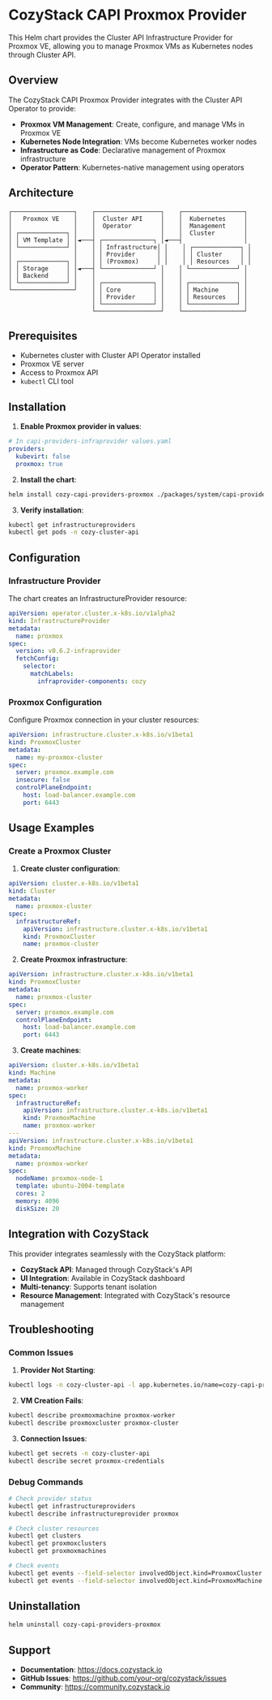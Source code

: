 # CozyStack CAPI Proxmox Provider

This Helm chart provides the Cluster API Infrastructure Provider for Proxmox VE, allowing you to manage Proxmox VMs as Kubernetes nodes through Cluster API.

## Overview

The CozyStack CAPI Proxmox Provider integrates with the Cluster API Operator to provide:

- **Proxmox VM Management**: Create, configure, and manage VMs in Proxmox VE
- **Kubernetes Node Integration**: VMs become Kubernetes worker nodes
- **Infrastructure as Code**: Declarative management of Proxmox infrastructure
- **Operator Pattern**: Kubernetes-native management using operators

## Architecture

```
┌─────────────────┐    ┌──────────────────┐    ┌─────────────────┐
│   Proxmox VE    │    │  Cluster API     │    │  Kubernetes     │
│                 │    │  Operator        │    │  Management     │
│ ┌─────────────┐ │    │                  │    │  Cluster        │
│ │ VM Template │ │◄───┤ ┌──────────────┐ │◄───┤                 │
│ └─────────────┘ │    │ │ Infrastructure│ │    │ ┌─────────────┐ │
│                 │    │ │ Provider      │ │    │ │ Cluster     │ │
│ ┌─────────────┐ │    │ │ (Proxmox)     │ │    │ │ Resources   │ │
│ │ Storage     │ │◄───┤ └──────────────┘ │    │ └─────────────┘ │
│ │ Backend     │ │    │                  │    │                 │
│ └─────────────┘ │    │ ┌──────────────┐ │    │ ┌─────────────┐ │
└─────────────────┘    │ │ Core         │ │    │ │ Machine     │ │
                       │ │ Provider     │ │    │ │ Resources   │ │
                       │ └──────────────┘ │    │ └─────────────┘ │
                       └──────────────────┘    └─────────────────┘
```

## Prerequisites

- Kubernetes cluster with Cluster API Operator installed
- Proxmox VE server
- Access to Proxmox API
- `kubectl` CLI tool

## Installation

1. **Enable Proxmox provider in values**:
```yaml
# In capi-providers-infraprovider values.yaml
providers:
  kubevirt: false
  proxmox: true
```

2. **Install the chart**:
```bash
helm install cozy-capi-providers-proxmox ./packages/system/capi-providers-proxmox
```

3. **Verify installation**:
```bash
kubectl get infrastructureproviders
kubectl get pods -n cozy-cluster-api
```

## Configuration

### Infrastructure Provider

The chart creates an InfrastructureProvider resource:

```yaml
apiVersion: operator.cluster.x-k8s.io/v1alpha2
kind: InfrastructureProvider
metadata:
  name: proxmox
spec:
  version: v0.6.2-infraprovider
  fetchConfig:
    selector:
      matchLabels:
        infraprovider-components: cozy
```

### Proxmox Configuration

Configure Proxmox connection in your cluster resources:

```yaml
apiVersion: infrastructure.cluster.x-k8s.io/v1beta1
kind: ProxmoxCluster
metadata:
  name: my-proxmox-cluster
spec:
  server: proxmox.example.com
  insecure: false
  controlPlaneEndpoint:
    host: load-balancer.example.com
    port: 6443
```

## Usage Examples

### Create a Proxmox Cluster

1. **Create cluster configuration**:
```yaml
apiVersion: cluster.x-k8s.io/v1beta1
kind: Cluster
metadata:
  name: proxmox-cluster
spec:
  infrastructureRef:
    apiVersion: infrastructure.cluster.x-k8s.io/v1beta1
    kind: ProxmoxCluster
    name: proxmox-cluster
```

2. **Create Proxmox infrastructure**:
```yaml
apiVersion: infrastructure.cluster.x-k8s.io/v1beta1
kind: ProxmoxCluster
metadata:
  name: proxmox-cluster
spec:
  server: proxmox.example.com
  controlPlaneEndpoint:
    host: load-balancer.example.com
    port: 6443
```

3. **Create machines**:
```yaml
apiVersion: cluster.x-k8s.io/v1beta1
kind: Machine
metadata:
  name: proxmox-worker
spec:
  infrastructureRef:
    apiVersion: infrastructure.cluster.x-k8s.io/v1beta1
    kind: ProxmoxMachine
    name: proxmox-worker
---
apiVersion: infrastructure.cluster.x-k8s.io/v1beta1
kind: ProxmoxMachine
metadata:
  name: proxmox-worker
spec:
  nodeName: proxmox-node-1
  template: ubuntu-2004-template
  cores: 2
  memory: 4096
  diskSize: 20
```

## Integration with CozyStack

This provider integrates seamlessly with the CozyStack platform:

- **CozyStack API**: Managed through CozyStack's API
- **UI Integration**: Available in CozyStack dashboard
- **Multi-tenancy**: Supports tenant isolation
- **Resource Management**: Integrated with CozyStack's resource management

## Troubleshooting

### Common Issues

1. **Provider Not Starting**:
```bash
kubectl logs -n cozy-cluster-api -l app.kubernetes.io/name=cozy-capi-providers-proxmox
```

2. **VM Creation Fails**:
```bash
kubectl describe proxmoxmachine proxmox-worker
kubectl describe proxmoxcluster proxmox-cluster
```

3. **Connection Issues**:
```bash
kubectl get secrets -n cozy-cluster-api
kubectl describe secret proxmox-credentials
```

### Debug Commands

```bash
# Check provider status
kubectl get infrastructureproviders
kubectl describe infrastructureprovider proxmox

# Check cluster resources
kubectl get clusters
kubectl get proxmoxclusters
kubectl get proxmoxmachines

# Check events
kubectl get events --field-selector involvedObject.kind=ProxmoxCluster
kubectl get events --field-selector involvedObject.kind=ProxmoxMachine
```

## Uninstallation

```bash
helm uninstall cozy-capi-providers-proxmox
```

## Support

- **Documentation**: https://docs.cozystack.io
- **GitHub Issues**: https://github.com/your-org/cozystack/issues
- **Community**: https://community.cozystack.io
